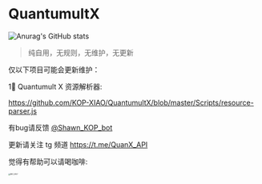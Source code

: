 # QuantumultX
![Anurag's GitHub stats](https://github-readme-stats.vercel.app/api?username=CLOT-LIU&show_icons=true&theme=dark&locale=cn)
> 纯自用，无规则，无维护，无更新

仅以下项目可能会更新维护：    

1⃣️ Quantumult X 资源解析器:   


https://github.com/KOP-XIAO/QuantumultX/blob/master/Scripts/resource-parser.js



有bug请反馈 [@Shawn_KOP_bot](https://t.me/Shawn_KOP_bot) 

更新请关注 tg 频道 https://t.me/QuanX_API



觉得有帮助可以请喝咖啡:



<img src="https://tva1.sinaimg.cn/large/007S8ZIlgy1geiniiv2onj30u00u0wgi.jpg" alt="IMG_5957" style="zoom:23%;" />

